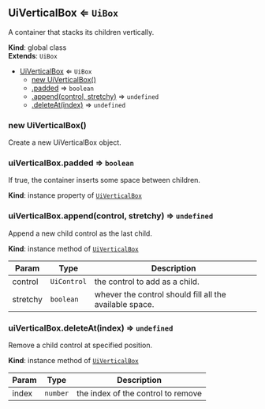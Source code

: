 <a name="UiVerticalBox"></a>

## UiVerticalBox ⇐ <code>UiBox</code>
A container that stacks its children vertically.

**Kind**: global class  
**Extends**: <code>UiBox</code>  

* [UiVerticalBox](#UiVerticalBox) ⇐ <code>UiBox</code>
    * [new UiVerticalBox()](#new_UiVerticalBox_new)
    * [.padded](#UiBox+padded) ⇒ <code>boolean</code>
    * [.append(control, stretchy)](#UiBox+append) ⇒ <code>undefined</code>
    * [.deleteAt(index)](#UiBox+deleteAt) ⇒ <code>undefined</code>

<a name="new_UiVerticalBox_new"></a>

### new UiVerticalBox()
Create a new UiVerticalBox object.

<a name="UiBox+padded"></a>

### uiVerticalBox.padded ⇒ <code>boolean</code>
If true, the container inserts some space between children.

**Kind**: instance property of [<code>UiVerticalBox</code>](#UiVerticalBox)  
<a name="UiBox+append"></a>

### uiVerticalBox.append(control, stretchy) ⇒ <code>undefined</code>
Append a new child control as the last child.

**Kind**: instance method of [<code>UiVerticalBox</code>](#UiVerticalBox)  

| Param | Type | Description |
| --- | --- | --- |
| control | <code>UiControl</code> | the control to add as a child. |
| stretchy | <code>boolean</code> | whever the control should fill all the available space. |

<a name="UiBox+deleteAt"></a>

### uiVerticalBox.deleteAt(index) ⇒ <code>undefined</code>
Remove a child control at specified position.

**Kind**: instance method of [<code>UiVerticalBox</code>](#UiVerticalBox)  

| Param | Type | Description |
| --- | --- | --- |
| index | <code>number</code> | the index of the control to remove |

